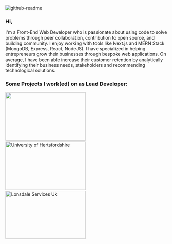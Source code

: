 ![github-readme](https://user-images.githubusercontent.com/15114201/116810798-ae445280-ab3d-11eb-9125-132d5c50f712.png)

### Hi,

I'm a Front-End Web Developer who is passionate about using code to solve problems through peer collaboration, contribution to open source, and building community. I enjoy working with tools like Next.js and MERN Stack (MongoDB, Express, React, NodeJS). I have specialized in helping entrepreneurs grow their businesses through bespoke web applications. On average, I have been able increase their customer retention by analytically identifying their business needs, stakeholders and recommending technological solutions.

### Some Projects I work(ed) on as Lead Developer:

<a href="https://puredrinks.co.uk/" target="_blank"><img src="https://user-images.githubusercontent.com/15114201/116819858-f5483d00-ab69-11eb-9a25-8959ca4542bd.png" alt="" width="250" height="150"/></a> &nbsp;
<a href="https://sport.herts.ac.uk" target="_blank"><img alt="University of Hertsfordshire" src="https://user-images.githubusercontent.com/15114201/142673694-64a98faf-f202-4def-ad81-a2397ed1345d.png" width="250" height="150"/></a> &nbsp;
<a href="https://www.lonsdaleservices.co.uk" target="_blank"><img alt="Lonsdale Services Uk" src="https://user-images.githubusercontent.com/15114201/142673530-4939ca8d-df1b-422e-b82e-df0537ccd2be.png" width="250" height="150"/></a>
